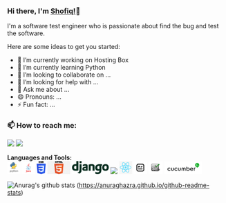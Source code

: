 ### Hi there, I'm [Shofiq!](https://github.com/shofiqtest/shofiq.github-oi)👋

I'm a software test engineer who is passionate about find the bug and test the software.

Here are some ideas to get you started:

- 🔭 I’m currently working on Hosting Box
- 🌱 I’m currently learning Python
- 👯 I’m looking to collaborate on ...
- 🤔 I’m looking for help with ...
- 💬 Ask me about ...
- 😄 Pronouns: ...
- ⚡ Fun fact: ...

### 📫 How to reach me:   
   [<img src="https://img.icons8.com/color/48/000000/linkedin.png" width="3.5%"/>](https://www.linkedin.com/in/mdshofiqul/)
  <a href="mailto:shofiqtest@gmail.com"> <img src="https://img.icons8.com/fluent/48/000000/gmail.png" width="3.5%"/> </a>
  
  **Languages and Tools:**  
  <code><img height="30" src="https://github.com/shofiqtest/shofiqtest/blob/master/Images/python.png"></code>
  <code><img height="30" src="https://raw.githubusercontent.com/shofiqtest/shofiqtest/master/images/java.png"></code>
  <code><img height="30" src="https://raw.githubusercontent.com/shofiqtest/shofiqtest/master/images/css3.png"></code>
  <code><img height="30" src="https://raw.githubusercontent.com/shofiqtest/shofiqtest/master/images/html.png"></code>
  <code><img height="30" src="https://raw.githubusercontent.com/shofiqtest/shofiqtest/master/images/django.svg"></code>
  <code><img height="30" src="https://raw.githubusercontent.com/shofiqtest/shofiqtest/images/js.png"></code>
  <code><img height="30" src="https://raw.githubusercontent.com/shofiqtest/shofiqtest/master/images/reactjs.png"></code>
  <code><img height="30" src="https://raw.githubusercontent.com/shofiqtest/shofiqtest/master/images/robotframework.png"></code>
  <code><img height="30" src="https://raw.githubusercontent.com/shofiqtest/shofiqtest/images/selenium.png"></code>
  <code><img height="30" src="https://raw.githubusercontent.com/shofiqtest/shofiqtest/master/images/cucumber.png"></code>
  
![Anurag's github stats](https://github-readme-stats.vercel.app/api?username=shofiqtest)
(https://anuraghazra.github.io/github-readme-stats)
